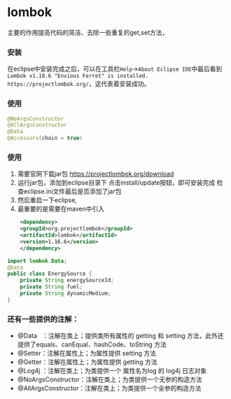 # lombok
<!-- @author DHJT 2019-02-19 -->
主要的作用提高代码的简洁、去除一些重复的get,set方法，

### 安装
在eclipse中安装完成之后，可以在工具栏`Help`->`About Eclipse IDE`中最后看到`Lombok v1.18.6 "Envious Ferret" is installed. https://projectlombok.org/`，这代表着安装成功。

### 使用
```java
@NoArgsConstructor
@AllArgsConstructor
@Data
@Accessors(chain = true)
```
### 使用
1. 需要官网下载jar包
https://projectlombok.org/download
2. 运行jar包，添加到eclipse目录下
点击install/update按钮，即可安装完成
检查eclipse.ini文件最后是否添加了jar包
3. 然后重启一下eclipse,
4. 最重要的是需要在maven中引入
```xml
    <dependency>
    <groupId>org.projectlombok</groupId>
    <artifactId>lombok</artifactId>
    <version>1.16.6</version>
    </dependency>
```
```java
import lombok.Data;
@Data
public class EnergySource {
    private String energySourceId;
    private String fuel;
    private String dynamicMedium;
}
```
### 还有一些提供的注解：
- @Data   ：注解在类上；提供类所有属性的 getting 和 setting 方法，此外还提供了equals、canEqual、hashCode、toString 方法
- @Setter：注解在属性上；为属性提供 setting 方法
- @Getter：注解在属性上；为属性提供 getting 方法
- @Log4j ：注解在类上；为类提供一个 属性名为log 的 log4j 日志对象
- @NoArgsConstructor：注解在类上；为类提供一个无参的构造方法
- @AllArgsConstructor：注解在类上；为类提供一个全参的构造方法


[1]: https://www.cnblogs.com/30go/p/8468981.html 'eclipse安装lombok'
[2]: https://www.cnblogs.com/qnight/p/8997493.html '学习Spring Boot：（十五）使用Lombok来优雅的编码'